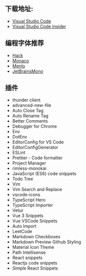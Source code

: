 ## 下载地址:

- [Visual Studio Code](https://code.visualstudio.com/)
- [Visual Studio Code Insider](https://code.visualstudio.com/insiders/)

## 编程字体推荐

- [Hack](https://github.com/source-foundry/Hack)
- [Monaco](https://github.com/todylu/monaco.ttf)
- [Menlo](https://github.com/ueaner/fonts)
- [JetBrainsMono](https://github.com/JetBrains/JetBrainsMono)

## 插件

- thunder client
- advanced-new-file
- Auto Close Tag
- Auto Rename Tag
- Better Comments
- Debugger for Chrome
- Env
- DotEnv
- EditorConfig for VS Code
- EditorConfigGenerator
- ESLint
- Prettier - Code formatter
- Project Manager
- rimless-monokai
- JavaScript (ES6) code snippets
- Todo Tree
- Vim
- Vim Search and Replace
- vscode-icons
- TypeScript Hero
- TypeScript Importer
- Vetur
- Vue 3 Snippets
- Vue VSCode Snippets
- Auto Import
- LeetCode
- Markdown Checkboxes
- Markdown Preview Github Styling
- Material Icon Theme
- Path Intellisense
- React snippets
- Reactjs code snippets
- Simple React Snippets
